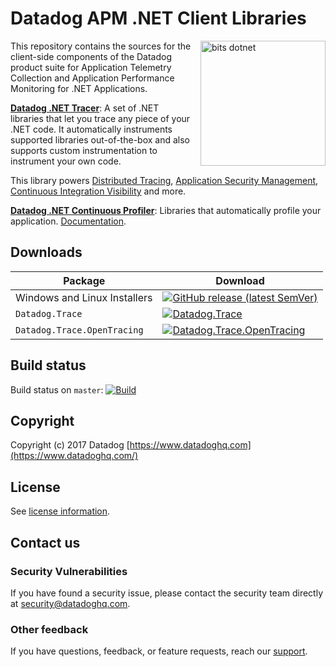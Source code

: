 # Datadog APM .NET Client Libraries

<img align="right" style="margin-left:10px" src="https://user-images.githubusercontent.com/22597395/202840005-3cc7ffd9-4a22-4c59-99ab-293d6f616a19.svg" alt="bits dotnet" width="200px"/>

This repository contains the sources for the client-side components of the Datadog product suite for Application Telemetry Collection and Application Performance Monitoring for .NET Applications.

**[Datadog .NET Tracer](https://github.com/DataDog/dd-trace-dotnet/tree/master/tracer)**: A set of .NET libraries that let you trace any piece of your .NET code. It automatically instruments supported libraries out-of-the-box and also supports custom instrumentation to instrument your own code.

This library powers [Distributed Tracing](https://docs.datadoghq.com/tracing/),
[Application Security Management](https://docs.datadoghq.com/tracing/profiler/connect_traces_and_profiles/),
[Continuous Integration Visibility](https://docs.datadoghq.com/continuous_integration/) and more.

**[Datadog .NET Continuous Profiler](https://github.com/DataDog/dd-trace-dotnet/tree/master/profiler)**: Libraries that automatically profile your application. [Documentation](https://docs.datadoghq.com/tracing/profiler/).


## Downloads

| Package                      | Download                                                                                                                                                  |
|------------------------------|-----------------------------------------------------------------------------------------------------------------------------------------------------------|
| Windows and Linux Installers | [![GitHub release (latest SemVer)](https://img.shields.io/github/v/release/DataDog/dd-trace-dotnet)](https://github.com/DataDog/dd-trace-dotnet/releases)                                                                                       |
| `Datadog.Trace`              | [![Datadog.Trace](https://img.shields.io/nuget/vpre/Datadog.Trace.svg)](https://www.nuget.org/packages/Datadog.Trace)                                     |
| `Datadog.Trace.OpenTracing`  | [![Datadog.Trace.OpenTracing](https://img.shields.io/nuget/vpre/Datadog.Trace.OpenTracing.svg)](https://www.nuget.org/packages/Datadog.Trace.OpenTracing) |

## Build status

Build status on `master`: [![Build](https://dev.azure.com/datadoghq/dd-trace-dotnet/_apis/build/status/consolidated-pipeline?branchName=master&stageName=build_windows_tracer)](https://dev.azure.com/datadoghq/dd-trace-dotnet/_build/latest?definitionId=54&branchName=master)

## Copyright

Copyright (c) 2017 Datadog
[https://www.datadoghq.com](https://www.datadoghq.com/)

## License

See [license information](../LICENSE).

## Contact us

### Security Vulnerabilities

If you have found a security issue, please contact the security team directly at [security@datadoghq.com](mailto:security@datadoghq.com).

### Other feedback

If you have questions, feedback, or feature requests, reach our [support](https://docs.datadoghq.com/help).
